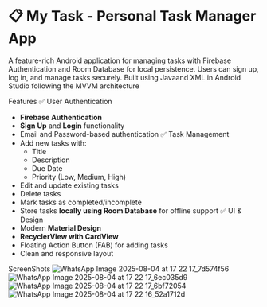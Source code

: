# 📋 My Task - Personal Task Manager App

A feature-rich Android application for managing tasks with Firebase Authentication and Room Database for local persistence.
 Users can sign up, log in, and manage tasks securely. Built using Javaand XML in Android Studio following the MVVM architecture

 Features
 ✅ User Authentication
- **Firebase Authentication**
- **Sign Up** and **Login** functionality
- Email and Password-based authentication
✅ Task Management
- Add new tasks with:
  - Title
  - Description
  - Due Date
  - Priority (Low, Medium, High)
- Edit and update existing tasks
- Delete tasks
- Mark tasks as completed/incomplete
- Store tasks **locally using Room Database** for offline support
✅ UI & Design
- Modern **Material Design**
- **RecyclerView with CardView**
- Floating Action Button (FAB) for adding tasks
- Clean and responsive layout

ScreenShots 
![WhatsApp Image 2025-08-04 at 17 22 17_7d574f56](https://github.com/user-attachments/assets/e14b1813-8140-4262-9e25-997eeaefeee0)
![WhatsApp Image 2025-08-04 at 17 22 17_6ec035d9](https://github.com/user-attachments/assets/4faab991-8709-460d-b6cb-33ac891229c9)
![WhatsApp Image 2025-08-04 at 17 22 17_6bf72054](https://github.com/user-attachments/assets/292b8baf-2975-4491-becd-d7df6310cc80)
![WhatsApp Image 2025-08-04 at 17 22 16_52a1712d](https://github.com/user-attachments/assets/747b323b-c986-42bb-a09e-85faaa618323)




